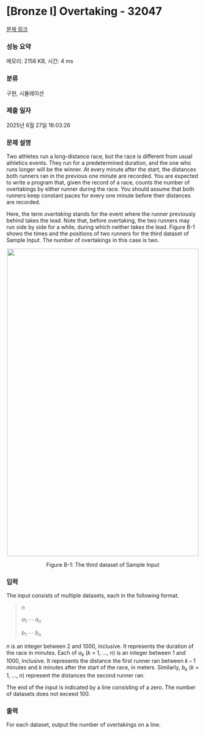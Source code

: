 # [Bronze I] Overtaking - 32047 

[문제 링크](https://www.acmicpc.net/problem/32047) 

### 성능 요약

메모리: 2156 KB, 시간: 4 ms

### 분류

구현, 시뮬레이션

### 제출 일자

2025년 6월 27일 16:03:26

### 문제 설명

<p>Two athletes run a long-distance race, but the race is different from usual athletics events. They run for a predetermined duration, and the one who runs longer will be the winner. At every minute after the start, the distances both runners ran in the previous one minute are recorded. You are expected to write a program that, given the record of a race, counts the number of overtakings by either runner during the race. You should assume that both runners keep constant paces for every one minute before their distances are recorded.</p>

<p>Here, the term <em>overtaking</em> stands for the event where the runner previously behind takes the lead. Note that, before overtaking, the two runners may run side by side for a while, during which neither takes the lead. Figure B-1 shows the times and the positions of two runners for the third dataset of Sample Input. The number of overtakings in this case is two.</p>

<p style="text-align: center;"><img alt="" src="https://upload.acmicpc.net/7774fceb-fb78-469f-aa2f-f2c686bff403/-/preview/" style="width: 500px; height: 800px;"></p>

<p style="text-align: center;">Figure B-1: The third dataset of Sample Input</p>

### 입력 

 <p>The input consists of multiple datasets, each in the following format.</p>

<blockquote>
<p><i>n</i></p>

<p><i>a</i><sub>1</sub> ⋯ <i>a<sub>n</sub></i></p>

<p><i>b</i><sub>1</sub> ⋯ <i>b<sub>n</sub></i></p>
</blockquote>

<p><i>n</i> is an integer between 2 and 1000, inclusive. It represents the duration of the race in minutes. Each of <i>a<sub>k</sub></i> (<i>k</i> = 1, …, <i>n</i>) is an integer between 1 and 1000, inclusive. It represents the distance the first runner ran between <i>k</i> − 1 minutes and <i>k</i> minutes after the start of the race, in meters. Similarly, <i>b<sub>k</sub></i> (<i>k</i> = 1, …, <i>n</i>) represent the distances the second runner ran.</p>

<p>The end of the input is indicated by a line consisting of a zero. The number of datasets does not exceed 100.</p>

### 출력 

 <p>For each dataset, output the number of overtakings on a line.</p>

